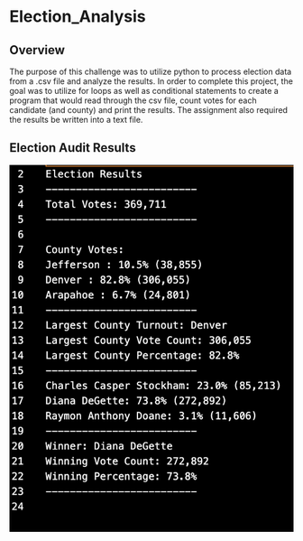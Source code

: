 # Election_Analysis

## Overview
  The purpose of this challenge was to utilize python to process election data from a .csv file and analyze the results. In order to complete this project, the goal was to utilize for loops as well as conditional statements to create a program that would read through the csv file, count votes for each candidate (and county) and print the results. The assignment also required the results be written into a text file. 
  
## Election Audit Results 

![electionresult_img](https://github.com/kaileyosha/Election_Analysis/blob/main/Election_Analysis/electionresult_img.png)

